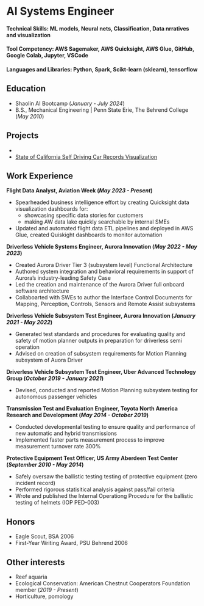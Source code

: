 # AI Systems Engineer

#### Technical Skills: ML models, Neural nets, Classification, Data nrratives and visualization
#### Tool Competency: AWS Sagemaker, AWS Quicksight, AWS Glue, GitHub, Google Colab, Jupyter, VSCode
#### Languages and Libraries: Python, Spark, Scikt-learn (sklearn), tensorflow


## Education
- Shaolin AI Bootcamp (_January - July 2024_)
- B.S., Mechanical Engineering | Penn State Erie, The Behrend College (_May 2010_)


## Projects
- 
- [State of California Self Driving Car Records Visualization](https://github.com/Kyle-Markwardt/self-driving-vehicles)


## Work Experience 
**Flight Data Analyst, Aviation Week (_May 2023 - Present_)**
- Spearheaded business intelligence effort by creating Quicksight data visualization dashboards for:
  - showcasing specific data stories for customers
  - making AW data lake quickly searchable by internal SMEs
- Updated and automated flight data ETL pipelines and deployed in AWS Glue, created Quiskight dashboards to monitor automation

**Driverless Vehicle Systems Engineer, Aurora Innovation (_May 2022 - May 2023_)**
- Created Aurora Driver Tier 3 (subsystem level) Functional Architecture
- Authored system integration and behavioral requirements in support of Aurora’s industry-leading Safety Case 
- Led the creation and maintenance of the Aurora Driver full onboard software architecture
- Collaboarted with SWEs to author the Interface Control Documents for Mapping, Perception, Controls, Sensors and Remote Assist subsystems

**Driverless Vehicle Subsystem Test Engineer, Aurora Innovation (_January 2021 - May 2022_)**
- Generated test standards and procedures for evaluating quality and safety of motion planner outputs in preparation for driverless semi operation
- Advised on creation of subsystem requirements for Motion Planning subsystem of Auora Driver

**Driverless Vehicle Subsystem Test Engineer, Uber Advanced Technology Group (_October 2019 - January 2021_)**
- Devised, conducted and reported Motion Planning subsystem testing for autonomous passenger vehicles

**Transmission Test and Evaluation Engineer, Toyota North America Research and Development (_May 2014 - October 2019_)**
- Conducted developmental testing to ensure quality and performance of new automatic and hybrid transmissions
- Implemented faster parts measurement process to improve measurement turnover rate 300%

**Protective Equipment Test Officer, US Army Aberdeen Test Center (_September 2010 - May 2014_)**
- Safely oversaw the ballistic testing testing of protective equipment (zero incident record)
- Performed rigorous statisitical analysis against pass/fail criteria
- Wrote and published the Internal Operationg Procedure for the ballistic testing of helmets (IOP PED-003)

## Honors
- Eagle Scout, BSA 2006
- First-Year Writing Award, PSU Behrend 2006

## Other interests
 - Reef aquaria
 - Ecological Conservation: American Chestnut Cooperators Foundation member (_2019 - Present_)
 - Horticulture, pomology
